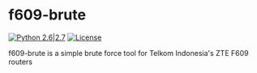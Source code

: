 # f609-brute
[![Python 2.6|2.7](https://img.shields.io/badge/python-2.6|2.7-yellow.svg)](https://www.python.org/) [![License](https://img.shields.io/badge/license-GPLv3-red.svg)](https://raw.githubusercontent.com/ttycelery/f609-brute/master/LICENSE)

f609-brute is a simple brute force tool for Telkom Indonesia's ZTE F609 routers
